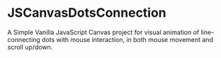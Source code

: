 # JSCanvasDotsConnection

A Simple Vanilla JavaScript Canvas project for visual animation of line-connecting dots with mouse interaction, in both mouse movement and scroll up/down.
